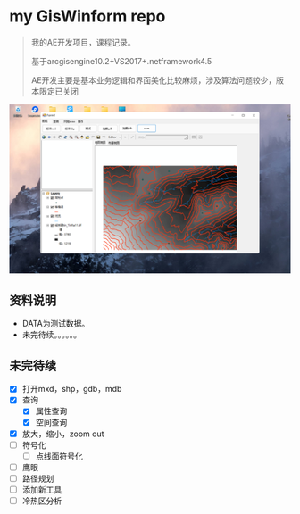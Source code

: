 # my GisWinform repo

> 我的AE开发项目，课程记录。
>
> 基于arcgisengine10.2+VS2017+.netframework4.5
>
> AE开发主要是基本业务逻辑和界面美化比较麻烦，涉及算法问题较少，版本限定已关闭

![image-20220410161034871](img/image-20220410161034871.png)

## 资料说明

- DATA为测试数据。
- 未完待续。。。。。。

## 未完待续

- [x] 打开mxd，shp，gdb，mdb
- [x] 查询
  - [x] 属性查询
  - [x] 空间查询
- [x] 放大，缩小，zoom out
- [ ] 符号化
  - [ ] 点线面符号化
- [ ] 鹰眼
- [ ] 路径规划
- [ ] 添加新工具
- [ ] 冷热区分析